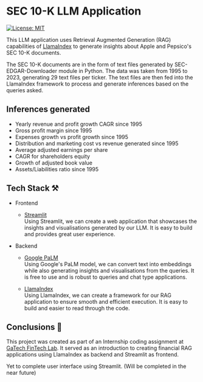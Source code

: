 # SEC 10-K LLM Application

[![License: MIT](https://img.shields.io/badge/License-MIT-yellow.svg)](https://opensource.org/licenses/MIT)

This LLM application uses Retrieval Augmented Generation (RAG) capabilities of [LlamaIndex](https://github.com/jerryjliu/llama_index) to generate insights about Apple and Pepsico's SEC 10-K documents.

The SEC 10-K documents are in the form of text files generated by SEC-EDGAR-Downloader module in Python. The data was taken from 1995 to 2023, generating 29 text files per ticker. The text files are then fed into the LlamaIndex framework to process and generate inferences based on the queries asked.

## Inferences generated

- Yearly revenue and profit growth CAGR since 1995
- Gross profit margin since 1995
- Expenses growth vs profit growth since 1995
- Distribution and marketing cost vs revenue generated since 1995
- Average adjusted earnings per share
- CAGR for shareholders equity
- Growth of adjusted book value
- Assets/Liabilities ratio since 1995

## Tech Stack ⚒️

- Frontend
    - [Streamlit](https://streamlit.io/)<br/>
        Using Streamlit, we can create a web application that showcases the insights and visualisations generated by our LLM.
        It is easy to build and provides great user experience.
        

- Backend
    - [Google PaLM](https://ai.google.dev/palm_docs/palm)<br/>
        Using Google's PaLM model, we can convert text into embeddings while also generating insights and visualisations from the queries. 
        It is free to use and is robust to queries and chat type applications.
    
    - [LlamaIndex](https://www.llamaindex.ai/)<br/>
        Using LlamaIndex, we can create a framework for our RAG application to ensure smooth and efficient execution.
        It is easy to build and easier to read through the code.

## Conclusions 📝

This project was created as part of an Internship coding assignment at [GaTech FinTech Lab](https://fintech.gatech.edu/#/). It served as an introduction to creating financial RAG applications using LlamaIndex as backend and Streamlit as frontend. 

Yet to complete user interface using Streamlit. (Will be completed in the near future)